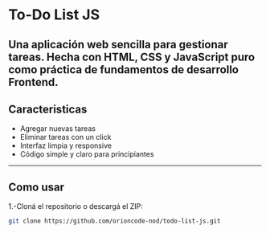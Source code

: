 #  To-Do List JS
Una aplicación web sencilla para gestionar tareas. Hecha con HTML, CSS y JavaScript puro
como práctica de fundamentos de desarrollo Frontend.
---

## Caracteristicas
- Agregar nuevas tareas
- Eliminar tareas con un click
- Interfaz limpia y responsive
- Código simple y claro para principiantes
---
## Como usar

1.-Cloná el repositorio o descargá el ZIP:
````bash
git clone https://github.com/orioncode-nod/todo-list-js.git
